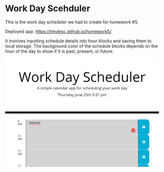 # Work Day Scehduler

This is the work day scheduler we had to create for homework #5.

Deployed app: https://tmylesc.github.io/homework5/

It involves inputting schedule details into hour blocks and saving them to local storage. The background color of the schedule blocks depends on the hour of the day to show if it is past, present, or future.

![code quiz](Assets/screenshots.png)
